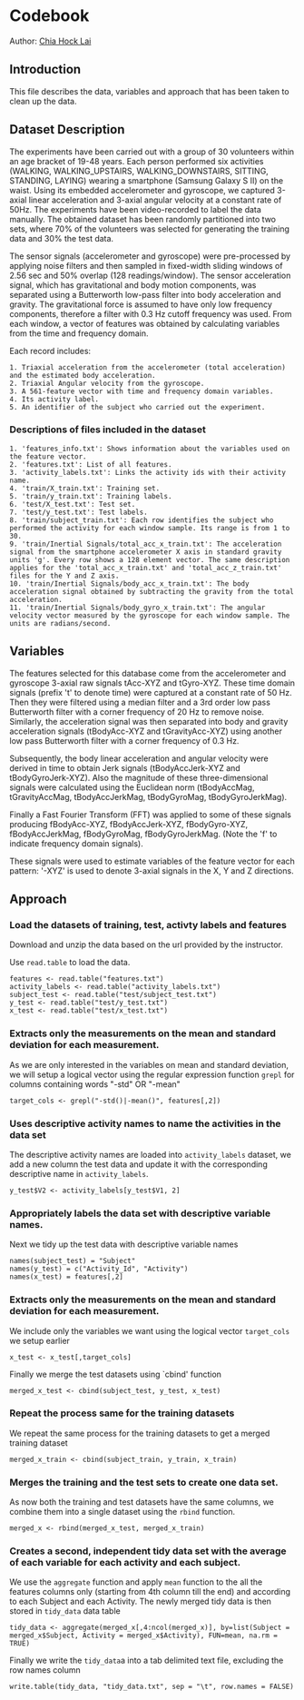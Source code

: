 # Codebook

Author: [Chia Hock Lai](https://github.com/hlchia)

## Introduction
This file describes the data, variables and approach that has been taken to clean up the data.

## Dataset Description

The experiments have been carried out with a group of 30 volunteers within an age bracket of 19-48 years. Each person performed six activities (WALKING, WALKING_UPSTAIRS, WALKING_DOWNSTAIRS, SITTING, STANDING, LAYING) wearing a smartphone (Samsung Galaxy S II) on the waist. Using its embedded accelerometer and gyroscope, we captured 3-axial linear acceleration and 3-axial angular velocity at a constant rate of 50Hz. The experiments have been video-recorded to label the data manually. The obtained dataset has been randomly partitioned into two sets, where 70% of the volunteers was selected for generating the training data and 30% the test data.

The sensor signals (accelerometer and gyroscope) were pre-processed by applying noise filters and then sampled in fixed-width sliding windows of 2.56 sec and 50% overlap (128 readings/window). The sensor acceleration signal, which has gravitational and body motion components, was separated using a Butterworth low-pass filter into body acceleration and gravity. The gravitational force is assumed to have only low frequency components, therefore a filter with 0.3 Hz cutoff frequency was used. From each window, a vector of features was obtained by calculating variables from the time and frequency domain. 

Each record includes:

    1. Triaxial acceleration from the accelerometer (total acceleration) and the estimated body acceleration.
    2. Triaxial Angular velocity from the gyroscope.
    3. A 561-feature vector with time and frequency domain variables.
    4. Its activity label.
    5. An identifier of the subject who carried out the experiment.



### Descriptions of files included in the dataset


    1. 'features_info.txt': Shows information about the variables used on the feature vector.
    2. 'features.txt': List of all features.
    3. 'activity_labels.txt': Links the activity ids with their activity name.
    4. 'train/X_train.txt': Training set.
    5. 'train/y_train.txt': Training labels.
    6. 'test/X_test.txt': Test set.
    7. 'test/y_test.txt': Test labels.
    8. 'train/subject_train.txt': Each row identifies the subject who performed the activity for each window sample. Its range is from 1 to 30.
    9. 'train/Inertial Signals/total_acc_x_train.txt': The acceleration signal from the smartphone accelerometer X axis in standard gravity units 'g'. Every row shows a 128 element vector. The same description applies for the 'total_acc_x_train.txt' and 'total_acc_z_train.txt' files for the Y and Z axis.
    10. 'train/Inertial Signals/body_acc_x_train.txt': The body acceleration signal obtained by subtracting the gravity from the total acceleration.
    11. 'train/Inertial Signals/body_gyro_x_train.txt': The angular velocity vector measured by the gyroscope for each window sample. The units are radians/second.


## Variables

The features selected for this database come from the accelerometer and gyroscope 3-axial raw signals tAcc-XYZ and tGyro-XYZ. These time domain signals (prefix 't' to denote time) were captured at a constant rate of 50 Hz. Then they were filtered using a median filter and a 3rd order low pass Butterworth filter with a corner frequency of 20 Hz to remove noise. Similarly, the acceleration signal was then separated into body and gravity acceleration signals (tBodyAcc-XYZ and tGravityAcc-XYZ) using another low pass Butterworth filter with a corner frequency of 0.3 Hz.

Subsequently, the body linear acceleration and angular velocity were derived in time to obtain Jerk signals (tBodyAccJerk-XYZ and tBodyGyroJerk-XYZ). Also the magnitude of these three-dimensional signals were calculated using the Euclidean norm (tBodyAccMag, tGravityAccMag, tBodyAccJerkMag, tBodyGyroMag, tBodyGyroJerkMag).

Finally a Fast Fourier Transform (FFT) was applied to some of these signals producing fBodyAcc-XYZ, fBodyAccJerk-XYZ, fBodyGyro-XYZ, fBodyAccJerkMag, fBodyGyroMag, fBodyGyroJerkMag. (Note the 'f' to indicate frequency domain signals).

These signals were used to estimate variables of the feature vector for each pattern:
'-XYZ' is used to denote 3-axial signals in the X, Y and Z directions.

## Approach

### Load the datasets of training, test, activty labels and features

Download and unzip the data based on the url provided by the instructor.

Use `read.table` to load the data.
```
features <- read.table("features.txt")
activity_labels <- read.table("activity_labels.txt")
subject_test <- read.table("test/subject_test.txt")
y_test <- read.table("test/y_test.txt") 
x_test <- read.table("test/x_test.txt") 
```


### Extracts only the measurements on the mean and standard deviation for each measurement. 

As we are only interested in the variables on mean and standard deviation, we will setup a logical vector
using the regular expression function `grepl` for columns containing words "-std" OR "-mean"

`target_cols <- grepl("-std()|-mean()", features[,2]) `

### Uses descriptive activity names to name the activities in the data set

The descriptive activity names are loaded into `activity_labels` dataset, we add a new column the test data and update it with the corresponding descriptive name in `activity_labels`.
```
y_test$V2 <- activity_labels[y_test$V1, 2] 
```

### Appropriately labels the data set with descriptive variable names. 

Next we tidy up the test data with descriptive variable names
```
names(subject_test) = "Subject"
names(y_test) = c("Activity_Id", "Activity")
names(x_test) = features[,2]
```

### Extracts only the measurements on the mean and standard deviation for each measurement. 

We include only the variables we want using the logical vector `target_cols` we setup earlier
```
x_test <- x_test[,target_cols]
```

Finally we merge the test datasets using `cbind' function
```
merged_x_test <- cbind(subject_test, y_test, x_test)
```

### Repeat the process same for the training datasets

We repeat the same process for the training datasets to get a merged training dataset
```
merged_x_train <- cbind(subject_train, y_train, x_train)
```


### Merges the training and the test sets to create one data set.
As now both the training and test datasets have the same columns, we combine them into a single dataset using the `rbind` function.
```
merged_x <- rbind(merged_x_test, merged_x_train)
```


### Creates a second, independent tidy data set with the average of each variable for each activity and each subject.

We use the `aggregate` function and apply `mean` function to the all the features columns only (starting from 4th column till the end) and according to each Subject and each Activity. The newly merged tidy data is then stored in `tidy_data`  data table

```
tidy_data <- aggregate(merged_x[,4:ncol(merged_x)], by=list(Subject = merged_x$Subject, Activity = merged_x$Activity), FUN=mean, na.rm = TRUE)
```

Finally we write the `tidy_data`a into a tab delimited text file, excluding the row names column


```
write.table(tidy_data, "tidy_data.txt", sep = "\t", row.names = FALSE)
```




